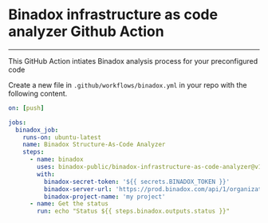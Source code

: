 # Binadox infrastructure as code analyzer Github Action

---

This GitHub Action intiates Binadox analysis process for your preconfigured code

Create a new file in `.github/workflows/binadox.yml` in your repo with the following content.
```yaml
on: [push]

jobs:
  binadox_job:
    runs-on: ubuntu-latest
    name: Binadox Structure-As-Code Analyzer
    steps:
      - name: binadox
        uses: binadox-public/binadox-infrastructure-as-code-analyzer@v1.6
        with:
          binadox-secret-token: '${{ secrets.BINADOX_TOKEN }}'
          binadox-server-url: 'https://prod.binadox.com/api/1/organizations/pricing/callback/analyze_iaac'
          binadox-project-name: 'my project'
      - name: Get the status
        run: echo "Status ${{ steps.binadox.outputs.status }}"

```


